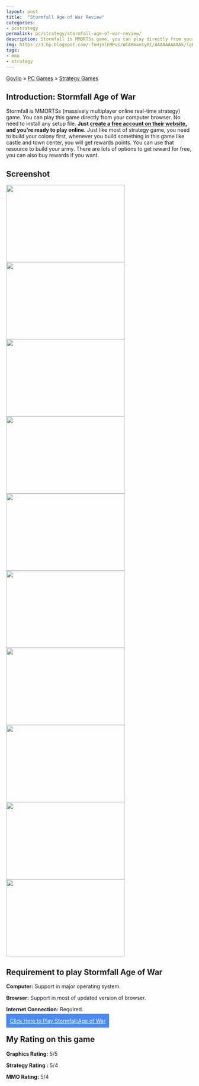 ```yaml
---
layout: post
title:  "Stormfall Age of War Review"
categories: 
- pcstrategy
permalink: pc/strategy/stormfall-age-of-war-review/
description: Stormfall is MMORTSs game, you can play directly from your browser. Read full review.
img: https://3.bp.blogspot.com/-fnHjHlEMPvI/WCARmansyRI/AAAAAAAAAAk/lgBKVN4CDyw_H5E6nbgHXUsWrDXfv4ingCLcB/s640/03-stormfall-age-of-war-1000x650.jpg
tags: 
- mmo
- strategy
---
```


<div class="breadcrumb">
<span itemscope='itemscope' itemtype='http://data-vocabulary.org/Breadcrumb'><a href="/" itemprop="url"><span title="Goyllo" itemprop='title'>Goyllo</span></a></span>
<span itemscope='itemscope' itemtype='http://data-vocabulary.org/Breadcrumb'>&#187; <a href="/pc/" itemprop="url"><span title="PC Games" itemprop='title'>PC Games</span></a></span>
<span itemscope='itemscope' itemtype='http://data-vocabulary.org/Breadcrumb'>&#187; <a href="/pc/strategy/" itemprop="url"><span title="Strategy Games" itemprop='title'>Strategy Games</span></a></span>
</div>

## Introduction: Stormfall Age of War  ##

Stormfall is MMORTSs (massively multiplayer online real-time strategy) game. You can play this game directly from your computer browser. No need to install any setup file.  **Just <a href="http://hyperurl.co/stormfall-age-of-war" rel="nofollow" target="_blank">create a free account on their website</a>, and you're ready to play online.** Just like most of strategy game, you need to build your colony first, whenever you build something in this game like castle and town center, you will get rewards points. You can use that resource to build your army. There are lots of options to get reward for free, you can also buy rewards if you want.

## Screenshot ##
<a href="https://4.bp.blogspot.com/-RatiMfGgsvo/WCARmHqdmnI/AAAAAAAAAAo/Rkf5xFnKPTMNJ4or7WtDDS6rH4_BAJWLQCLcB/s1600/01-stormfall-age-of-war-1000x650.jpg"><img class="img-responsive" height="208" src="https://4.bp.blogspot.com/-RatiMfGgsvo/WCARmHqdmnI/AAAAAAAAAAo/Rkf5xFnKPTMNJ4or7WtDDS6rH4_BAJWLQCLcB/s320/01-stormfall-age-of-war-1000x650.jpg" width="320" /></a><br/>
<a href="https://1.bp.blogspot.com/-5srzF1Zy0xI/WCARmCzQb6I/AAAAAAAAAAg/wLiEYWsWG0snb34hZw7xccCmxbJM0og8ACLcB/s1600/02-stormfall-age-of-war-1000x650.jpg"><img class="img-responsive" height="208" src="https://1.bp.blogspot.com/-5srzF1Zy0xI/WCARmCzQb6I/AAAAAAAAAAg/wLiEYWsWG0snb34hZw7xccCmxbJM0og8ACLcB/s320/02-stormfall-age-of-war-1000x650.jpg" width="320" /></a><br/>
<a href="https://3.bp.blogspot.com/-fnHjHlEMPvI/WCARmansyRI/AAAAAAAAAAk/lgBKVN4CDyw_H5E6nbgHXUsWrDXfv4ingCLcB/s1600/03-stormfall-age-of-war-1000x650.jpg"><img class="img-responsive" height="208" src="https://3.bp.blogspot.com/-fnHjHlEMPvI/WCARmansyRI/AAAAAAAAAAk/lgBKVN4CDyw_H5E6nbgHXUsWrDXfv4ingCLcB/s320/03-stormfall-age-of-war-1000x650.jpg" width="320" /></a><br/>
<a href="https://1.bp.blogspot.com/-hmHHhEHPzSc/WCARnlTJ4QI/AAAAAAAAAA0/Mlm-2oERfr4W5MyIKQLVegYiRsVipg9AwCLcB/s1600/04-stormfall-age-of-war-1000x650.jpg"><img class="img-responsive" height="208" src="https://1.bp.blogspot.com/-hmHHhEHPzSc/WCARnlTJ4QI/AAAAAAAAAA0/Mlm-2oERfr4W5MyIKQLVegYiRsVipg9AwCLcB/s320/04-stormfall-age-of-war-1000x650.jpg" width="320" /></a><br/>
<a href="https://1.bp.blogspot.com/-jWd6tgT_jCc/WCARnTq0bZI/AAAAAAAAAAs/ZZbW4hAAajcL_iDHeXUuPQZedPYjtOeUwCLcB/s1600/05-stormfall-age-of-war-1000x650.jpg"><img class="img-responsive" height="208" src="https://1.bp.blogspot.com/-jWd6tgT_jCc/WCARnTq0bZI/AAAAAAAAAAs/ZZbW4hAAajcL_iDHeXUuPQZedPYjtOeUwCLcB/s320/05-stormfall-age-of-war-1000x650.jpg" width="320" /></a><br/>
<a href="https://4.bp.blogspot.com/-rJ3kYjTwdDA/WCARnljKSWI/AAAAAAAAAAw/9cPSeYlRLf0k7Wk-TQcfAmsio7ye1kY7wCLcB/s1600/06-stormfall-age-of-war-1000x650.jpg"><img class="img-responsive" height="208" src="https://4.bp.blogspot.com/-rJ3kYjTwdDA/WCARnljKSWI/AAAAAAAAAAw/9cPSeYlRLf0k7Wk-TQcfAmsio7ye1kY7wCLcB/s320/06-stormfall-age-of-war-1000x650.jpg" width="320" /></a><br/>
<a href="https://4.bp.blogspot.com/-BLt-1EkgnZg/WCARoSfA_II/AAAAAAAAAA4/Y-S60iI0Y1sQRAMfeCKJDrCToUoe0ZHNgCLcB/s1600/07-stormfall-age-of-war-1000x650.jpg"><img class="img-responsive" height="208" src="https://4.bp.blogspot.com/-BLt-1EkgnZg/WCARoSfA_II/AAAAAAAAAA4/Y-S60iI0Y1sQRAMfeCKJDrCToUoe0ZHNgCLcB/s320/07-stormfall-age-of-war-1000x650.jpg" width="320" /></a><br/>
<a href="https://1.bp.blogspot.com/-bAtOpueKjmE/WCARow3iw_I/AAAAAAAAAA8/q1dxYlG63YQ2lu_EQbOzFnNXdEes_O9CACLcB/s1600/08-stormfall-age-of-war-1000x650.jpg"><img class="img-responsive" height="208" src="https://1.bp.blogspot.com/-bAtOpueKjmE/WCARow3iw_I/AAAAAAAAAA8/q1dxYlG63YQ2lu_EQbOzFnNXdEes_O9CACLcB/s320/08-stormfall-age-of-war-1000x650.jpg" width="320" /></a><br/>
<a href="https://2.bp.blogspot.com/-2rNdhH3Zwc0/WCARo6h_wsI/AAAAAAAAABA/7F1aUZ_Qqbc9v0oPCtyJZ5UGPk4YjtEyACLcB/s1600/09-stormfall-age-of-war-1000x650.jpg"><img class="img-responsive" height="208" src="https://2.bp.blogspot.com/-2rNdhH3Zwc0/WCARo6h_wsI/AAAAAAAAABA/7F1aUZ_Qqbc9v0oPCtyJZ5UGPk4YjtEyACLcB/s320/09-stormfall-age-of-war-1000x650.jpg" width="320" /></a><br/>
<a href="https://3.bp.blogspot.com/-Adt0Mz8Bfx4/WCARprJ18HI/AAAAAAAAABE/aVg_o2CHXasN04eUqzcEziQuEw-9VJOFgCLcB/s1600/10-stormfall-age-of-war-1000x650.jpg"><img class="img-responsive" height="208" src="https://3.bp.blogspot.com/-Adt0Mz8Bfx4/WCARprJ18HI/AAAAAAAAABE/aVg_o2CHXasN04eUqzcEziQuEw-9VJOFgCLcB/s320/10-stormfall-age-of-war-1000x650.jpg" width="320" /></a><br/>

## Requirement to play Stormfall Age of War ##

**Computer:** Support in major operating system.

**Browser:** Support in most of updated version of browser.

**Internet Connection:** Required.

<div id="mybutton"><a style="color: #fff;background-color:#498AF4;padding: 10px 10px 10px 10px;" href="http://hyperurl.co/stormfall-age-of-war" role="button" rel="nofollow" target="_blank">Click Here to Play Stormfall:Age of War</a></div>

## My Rating on this game ##
**Graphics Rating:** 5/5

**Strategy Rating :** 5/4

**MMO Rating:** 5/4

